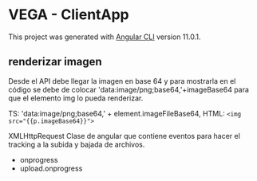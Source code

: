 # VEGA - ClientApp

This project was generated with [Angular CLI](https://github.com/angular/angular-cli) version 11.0.1.

## renderizar imagen
Desde el API debe llegar la imagen en base 64 y para mostrarla en el código se debe de colocar 'data:image/png;base64,'+imageBase64
para que el elemento img lo pueda renderizar.

TS:
'data:image/png;base64,' + element.imageFileBase64,
HTML:
`<img src="{{p.imageBase64}}"> `


XMLHttpRequest 
Clase de angular que contiene eventos para hacer el tracking a la subida y bajada de archivos.

* onprogress
* upload.onprogress
